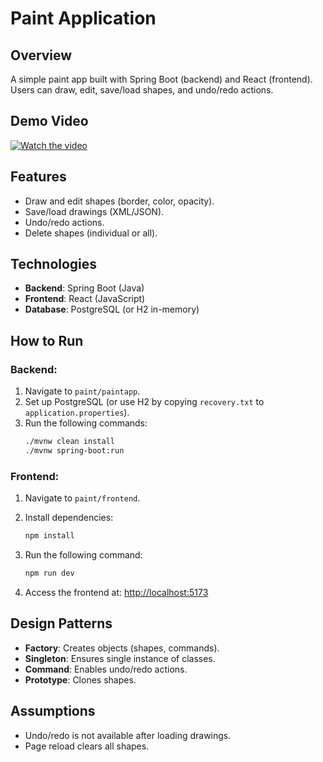 # Paint Application

## Overview
A simple paint app built with Spring Boot (backend) and React (frontend). Users can draw, edit, save/load shapes, and undo/redo actions.

## Demo Video
[![Watch the video](https://img.youtube.com/vi/noDJoOTozuQ/maxresdefault.jpg)](https://youtu.be/noDJoOTozuQ?si=DNnyBE6PRa3SYinN)

## Features
- Draw and edit shapes (border, color, opacity).
- Save/load drawings (XML/JSON).
- Undo/redo actions.
- Delete shapes (individual or all).

## Technologies
- **Backend**: Spring Boot (Java)
- **Frontend**: React (JavaScript)
- **Database**: PostgreSQL (or H2 in-memory)

## How to Run

### Backend:
1. Navigate to `paint/paintapp`.
2. Set up PostgreSQL (or use H2 by copying `recovery.txt` to `application.properties`).
3. Run the following commands:
    ```bash
    ./mvnw clean install
    ./mvnw spring-boot:run
    ```

### Frontend:
1. Navigate to `paint/frontend`.
2. Install dependencies:
    ```bash
    npm install
    ```
3. Run the following command:
    ```bash
    npm run dev
    ```

4. Access the frontend at: [http://localhost:5173](http://localhost:5173)

## Design Patterns
- **Factory**: Creates objects (shapes, commands).
- **Singleton**: Ensures single instance of classes.
- **Command**: Enables undo/redo actions.
- **Prototype**: Clones shapes.

## Assumptions
- Undo/redo is not available after loading drawings.
- Page reload clears all shapes.


 
